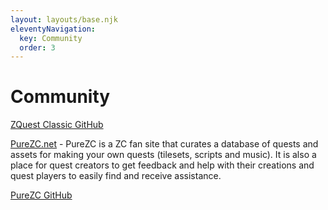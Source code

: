 ```yaml
---
layout: layouts/base.njk
eleventyNavigation:
  key: Community
  order: 3
---
```

# Community

[ZQuest Classic GitHub](https://github.com/ZQuestClassic/ZQuestClassic)

[PureZC.net](https://www.purezc.net/) - PureZC is a ZC fan site that curates a database of quests and assets for making your own quests (tilesets, scripts and music). It is also a place for quest creators to get feedback and help with their creations and quest players to easily find and receive assistance.

[PureZC GitHub](https://discord.gg/e7Vg5C8)
